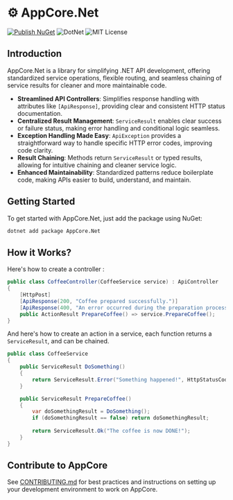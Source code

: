 # ⚙️ AppCore.Net

[![Publish NuGet](https://github.com/imclint21/AppCore.Net/actions/workflows/publish.yml/badge.svg?branch=master)](https://github.com/imclint21/AppCore.Net/actions/workflows/publish.yml)
![DotNet](https://img.shields.io/badge/.NET-8.0%20LTS-blue)
![MIT License](https://img.shields.io/badge/license-MIT-lightgrey.svg)

## Introduction

AppCore.Net is a library for simplifying .NET API development, offering standardized service operations, flexible routing, and seamless chaining of service results for cleaner and more maintainable code.

- **Streamlined API Controllers**: Simplifies response handling with attributes like `[ApiResponse]`, providing clear and consistent HTTP status documentation.
- **Centralized Result Management**: `ServiceResult` enables clear success or failure status, making error handling and conditional logic seamless.
- **Exception Handling Made Easy**: `ApiException` provides a straightforward way to handle specific HTTP error codes, improving code clarity.
- **Result Chaining**: Methods return `ServiceResult` or typed results, allowing for intuitive chaining and cleaner service logic.
- **Enhanced Maintainability**: Standardized patterns reduce boilerplate code, making APIs easier to build, understand, and maintain.

## Getting Started

To get started with AppCore.Net, just add the package using NuGet:

```bash
dotnet add package AppCore.Net
```

## How it Works?

Here's how to create a controller :

```csharp
public class CoffeeController(CoffeeService service) : ApiController
{
    [HttpPost]
    [ApiResponse(200, "Coffee prepared successfully.")]
    [ApiResponse(400, "An error occurred during the preparation process.")]
    public ActionResult PrepareCoffee() => service.PrepareCoffee();
}
```
And here's how to create an action in a service, each function returns a `ServiceResult`, and can be chained.

```csharp
public class CoffeeService
{
    public ServiceResult DoSomething()
    {
        return ServiceResult.Error("Something happened!", HttpStatusCode.Conflict);
    }

    public ServiceResult PrepareCoffee()
    {
        var doSomethingResult = DoSomething();
        if (doSomethingResult == false) return doSomethingResult;
        
        return ServiceResult.Ok("The coffee is now DONE!");
    }
}
```

## Contribute to AppCore

See [CONTRIBUTING.md](CONTRIBUTING.md) for best practices and instructions on setting up your development environment to work on AppCore.
